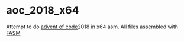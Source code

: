 # aoc_2018_x64
Attempt to do [advent of code](https://flatassembler.net/)2018 in x64 asm. All files assembled with [FASM](https://flatassembler.net/)
